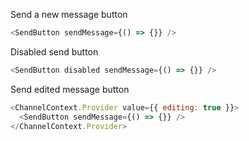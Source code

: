 Send a new message button

```js
<SendButton sendMessage={() => {}} />
```

Disabled send button

```js
<SendButton disabled sendMessage={() => {}} />
```

Send edited message button

```js
<ChannelContext.Provider value={{ editing: true }}>
  <SendButton sendMessage={() => {}} />
</ChannelContext.Provider>
```
